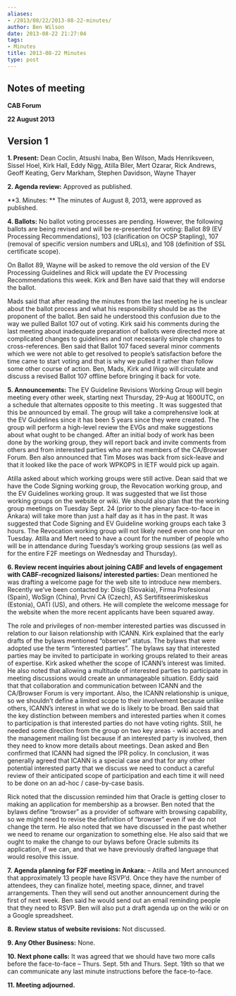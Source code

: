 ```yaml
---
aliases:
- /2013/08/22/2013-08-22-minutes/
author: Ben Wilson
date: 2013-08-22 21:27:04
tags:
- Minutes
title: 2013-08-22 Minutes
type: post
---
```


## Notes of meeting

**CAB Forum**

**22 August 2013**

## Version 1

**1. Present:** Dean Coclin, Atsushi Inaba, Ben Wilson, Mads Henriksveen, Sissel Hoel, Kirk Hall, Eddy Nigg, Atilla Biler, Mert Ozarar, Rick Andrews, Geoff Keating, Gerv Markham, Stephen Davidson, Wayne Thayer

**2. Agenda review:** Approved as published.

\*\*3. Minutes: \*\* The minutes of August 8, 2013, were approved as published.

**4. Ballots:** No ballot voting processes are pending. However, the following ballots are being revised and will be re-presented for voting: Ballot 89 (EV Processing Recommendations), 103 (clarification on OCSP Stapling), 107 (removal of specific version numbers and URLs), and 108 (definition of SSL certificate scope).

On Ballot 89, Wayne will be asked to remove the old version of the EV Processing Guidelines and Rick will update the EV Processing Recommendations this week. Kirk and Ben have said that they will endorse the ballot.

Mads said that after reading the minutes from the last meeting he is unclear about the ballot process and what his responsibility should be as the proponent of the ballot. Ben said he understood this confusion due to the way we pulled Ballot 107 out of voting. Kirk said his comments during the last meeting about inadequate preparation of ballots were directed more at complicated changes to guidelines and not necessarily simple changes to cross-references. Ben said that Ballot 107 faced several minor comments which we were not able to get resolved to people’s satisfaction before the time came to start voting and that is why we pulled it rather than follow some other course of action. Ben, Mads, Kirk and Iñigo will circulate and discuss a revised Ballot 107 offline before bringing it back for vote.

**5. Announcements:** The EV Guideline Revisions Working Group will begin meeting every other week, starting next Thursday, 29-Aug at 1600UTC, on a schedule that alternates opposite to this meeting . It was suggested that this be announced by email. The group will take a comprehensive look at the EV Guidelines since it has been 5 years since they were created. The group will perform a high-level review the EVGs and make suggestions about what ought to be changed. After an initial body of work has been done by the working group, they will report back and invite comments from others and from interested parties who are not members of the CA/Browser Forum. Ben also announced that Tim Moses was back from sick-leave and that it looked like the pace of work WPKOPS in IETF would pick up again.

Atilla asked about which working groups were still active. Dean said that we have the Code Signing working group, the Revocation working group, and the EV Guidelines working group. It was suggested that we list those working groups on the website or wiki. We should also plan that the working group meetings on Tuesday Sept. 24 (prior to the plenary face-to-face in Ankara) will take more than just a half day as it has in the past. It was suggested that Code Signing and EV Guideline working groups each take 3 hours. The Revocation working group will not likely need even one hour on Tuesday. Atilla and Mert need to have a count for the number of people who will be in attendance during Tuesday’s working group sessions (as well as for the entire F2F meetings on Wednesday and Thursday).

**6. Review recent inquiries about joining CABF and levels of engagement with CABF-recognized liaisons/ interested parties:** Dean mentioned he was drafting a welcome page for the web site to introduce new members. Recently we’ve been contacted by: Disig (Slovakia), Firma Profesional (Spain), WoSign (China), První CA (Czech), AS Sertifitseerimiskeskus (Estonia), OATI (US), and others. He will complete the welcome message for the website when the more recent applicants have been squared away.

The role and privileges of non-member interested parties was discussed in relation to our liaison relationship with ICANN. Kirk explained that the early drafts of the bylaws mentioned “observer” status. The bylaws that were adopted use the term “interested parties”. The bylaws say that interested parties may be invited to participate in working groups related to their areas of expertise. Kirk asked whether the scope of ICANN’s interest was limited. He also noted that allowing a multitude of interested parties to participate in meeting discussions would create an unmanageable situation. Eddy said that that collaboration and communication between ICANN and the CA/Browser Forum is very important. Also, the ICANN relationship is unique, so we shouldn’t define a limited scope to their involvement because unlike others, ICANN’s interest in what we do is likely to be broad. Ben said that the key distinction between members and interested parties when it comes to participation is that interested parties do not have voting rights. Still, he needed some direction from the group on two key areas - wiki access and the management mailing list because if an interested party is involved, then they need to know more details about meetings. Dean asked and Ben confirmed that ICANN had signed the IPR policy. In conclusion, it was generally agreed that ICANN is a special case and that for any other potential interested party that we discuss we need to conduct a careful review of their anticipated scope of participation and each time it will need to be done on an ad-hoc / case-by-case basis.

Rick noted that the discussion reminded him that Oracle is getting closer to making an application for membership as a browser. Ben noted that the bylaws define “browser” as a provider of software with browsing capability, so we might need to revise the definition of “browser” even if we do not change the term. He also noted that we have discussed in the past whether we need to rename our organization to something else. He also said that we ought to make the change to our bylaws before Oracle submits its application, if we can, and that we have previously drafted language that would resolve this issue.

**7.** **Agenda planning for F2F meeting in Ankara:** – Atilla and Mert announced that approximately 13 people have RSVP’d. Once they have the number of attendees, they can finalize hotel, meeting space, dinner, and travel arrangements. Then they will send out another announcement during the first of next week. Ben said he would send out an email reminding people that they need to RSVP. Ben will also put a draft agenda up on the wiki or on a Google spreadsheet.

**8. Review status of website revisions:** Not discussed.

**9. Any Other Business:** None.

**10. Next phone calls:** It was agreed that we should have two more calls before the face-to-face – Thurs. Sept. 5th and Thurs. Sept. 19th so that we can communicate any last minute instructions before the face-to-face.

**11. Meeting adjourned.**